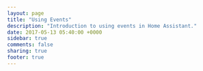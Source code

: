 ```yaml
---
layout: page
title: "Using Events"
description: "Introduction to using events in Home Assistant."
date: 2017-05-13 05:40:00 +0000
sidebar: true
comments: false
sharing: true
footer: true
---
```


<script>
window.location = 'https://developers.home-assistant.io/docs/en/dev_101_events.html';
</script>